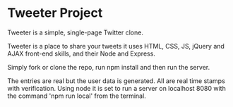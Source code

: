 # Tweeter Project

Tweeter is a simple, single-page Twitter clone.

Tweeter is a place to share your tweets it uses HTML, CSS, JS, jQuery and AJAX front-end skills, and their Node and Express.

Simply fork or clone the repo, run npm install and then run the server.

The entries are real but the user data is generated. All are real time stamps with verification. Using node it is set to run a server on localhost 8080 with the command 'npm run local' from the terminal.

